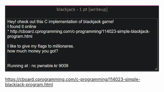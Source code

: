 ![](Attachments/{593CD3BD-1184-46D0-B15B-8DFC2E79CDEE}.png)

https://cboard.cprogramming.com/c-programming/114023-simple-blackjack-program.html

